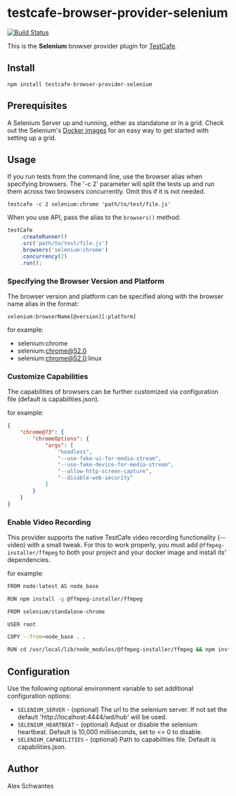 # testcafe-browser-provider-selenium
[![Build Status](https://travis-ci.org/alexschwantes/testcafe-browser-provider-selenium.svg)](https://travis-ci.org/alexschwantes/testcafe-browser-provider-selenium)

This is the **Selenium** browser provider plugin for [TestCafe](http://devexpress.github.io/testcafe).

## Install

```
npm install testcafe-browser-provider-selenium
```

## Prerequisites

A Selenium Server up and running, either as standalone or in a grid. Check out the Selenium's [Docker images](https://github.com/SeleniumHQ/docker-selenium) for an easy way to get started with setting up a grid.

## Usage

If you run tests from the command line, use the browser alias when specifying browsers. The '-c 2' parameter will split the tests up and run them across two browsers concurrently. Omit this if it is not needed.

```
testcafe -c 2 selenium:chrome 'path/to/test/file.js'
```

When you use API, pass the alias to the `browsers()` method:

```js
testCafe
    .createRunner()
    .src('path/to/test/file.js')
    .browsers('selenium:chrome')
    .concurrency(2)
    .run();
```

### Specifying the Browser Version and Platform
The browser version and platform can be specified along with the browser name alias in the format:
```
selenium:browserName[@version][:platform]
```
for example:
* selenium:chrome
* selenium:chrome@52.0
* selenium:chrome@52.0:linux

### Customize Capabilities
The capabilities of browsers can be further customized via configuration file (default is capabilities.json).

for example:
```json
{
    "chrome@73": {
        "chromeOptions": {
            "args": [
                "headless",
                "--use-fake-ui-for-media-stream",
                "--use-fake-device-for-media-stream",
                "--allow-http-screen-capture",
                "--disable-web-security"
            ]
        }
    }
}
```

### Enable Video Recording
This provider supports the native TestCafe video recording functionality (--video) with a small tweak. For this to work properly, you must add `@ffmpeg-installer/ffmpeg` to both your project and your docker image and install its' dependencies.

for example:
```bash
FROM node:latest AS node_base

RUN npm install -g @ffmpeg-installer/ffmpeg

FROM selenium/standalone-chrome

USER root

COPY --from=node_base . .

RUN cd /usr/local/lib/node_modules/@ffmpeg-installer/ffmpeg && npm install # This is important
```

## Configuration

Use the following optional environment variable to set additional configuration options:

 - `SELENIUM_SERVER` - (optional) The url to the selenium server. If not set the default 'http://localhost:4444/wd/hub' will be used.
 - `SELENIUM_HEARTBEAT` - (optional) Adjust or disable the selenium heartbeat. Default is 10,000 milliseconds, set to <= 0 to disable.
 - `SELENIUM_CAPABILITIES` - (optional) Path to capabilities file. Default is capabilities.json.

## Author
Alex Schwantes
